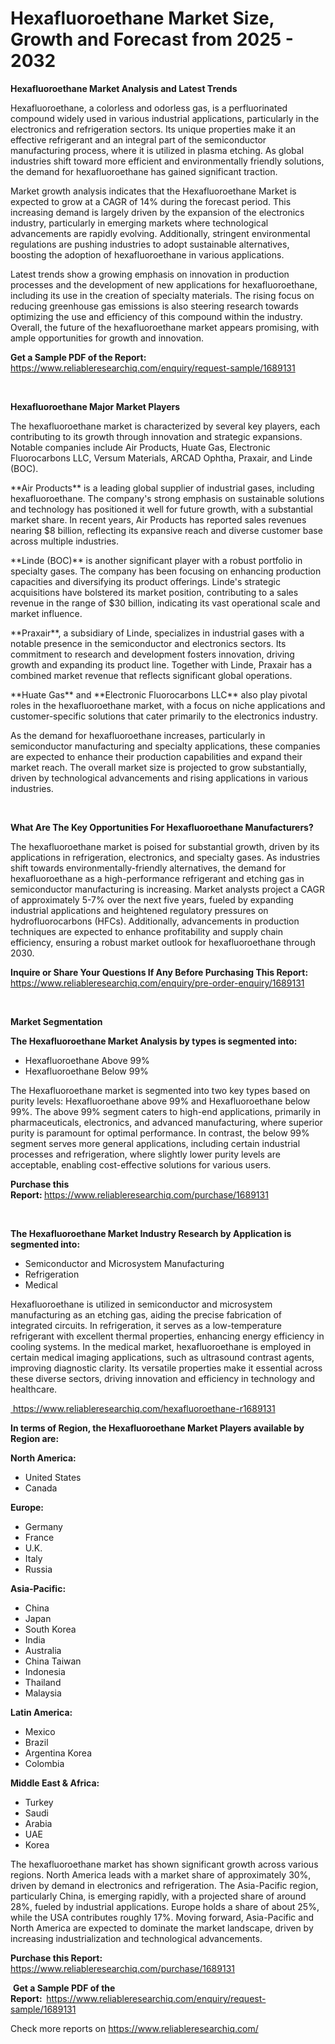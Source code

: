 <p><h1>Hexafluoroethane Market Size, Growth and Forecast from 2025 - 2032</h1></p><p><strong>Hexafluoroethane Market Analysis and Latest Trends</strong></p>
<p><p>Hexafluoroethane, a colorless and odorless gas, is a perfluorinated compound widely used in various industrial applications, particularly in the electronics and refrigeration sectors. Its unique properties make it an effective refrigerant and an integral part of the semiconductor manufacturing process, where it is utilized in plasma etching. As global industries shift toward more efficient and environmentally friendly solutions, the demand for hexafluoroethane has gained significant traction.</p><p>Market growth analysis indicates that the Hexafluoroethane Market is expected to grow at a CAGR of 14% during the forecast period. This increasing demand is largely driven by the expansion of the electronics industry, particularly in emerging markets where technological advancements are rapidly evolving. Additionally, stringent environmental regulations are pushing industries to adopt sustainable alternatives, boosting the adoption of hexafluoroethane in various applications.</p><p>Latest trends show a growing emphasis on innovation in production processes and the development of new applications for hexafluoroethane, including its use in the creation of specialty materials. The rising focus on reducing greenhouse gas emissions is also steering research towards optimizing the use and efficiency of this compound within the industry. Overall, the future of the hexafluoroethane market appears promising, with ample opportunities for growth and innovation.</p></p>
<p><strong>Get a Sample PDF of the Report:&nbsp;</strong> <a href="https://www.reliableresearchiq.com/enquiry/request-sample/1689131?utm_campaign=2754&utm_medium=2&utm_source=Github&utm_content=ia&utm_term=01042025&utm_id=hexafluoroethane">https://www.reliableresearchiq.com/enquiry/request-sample/1689131</a></p>
<p>&nbsp;</p>
<p><strong>Hexafluoroethane Major Market Players</strong></p>
<p><p>The hexafluoroethane market is characterized by several key players, each contributing to its growth through innovation and strategic expansions. Notable companies include Air Products, Huate Gas, Electronic Fluorocarbons LLC, Versum Materials, ARCAD Ophtha, Praxair, and Linde (BOC).</p><p>**Air Products** is a leading global supplier of industrial gases, including hexafluoroethane. The company's strong emphasis on sustainable solutions and technology has positioned it well for future growth, with a substantial market share. In recent years, Air Products has reported sales revenues nearing $8 billion, reflecting its expansive reach and diverse customer base across multiple industries.</p><p>**Linde (BOC)** is another significant player with a robust portfolio in specialty gases. The company has been focusing on enhancing production capacities and diversifying its product offerings. Linde's strategic acquisitions have bolstered its market position, contributing to a sales revenue in the range of $30 billion, indicating its vast operational scale and market influence.</p><p>**Praxair**, a subsidiary of Linde, specializes in industrial gases with a notable presence in the semiconductor and electronics sectors. Its commitment to research and development fosters innovation, driving growth and expanding its product line. Together with Linde, Praxair has a combined market revenue that reflects significant global operations.</p><p>**Huate Gas** and **Electronic Fluorocarbons LLC** also play pivotal roles in the hexafluoroethane market, with a focus on niche applications and customer-specific solutions that cater primarily to the electronics industry.</p><p>As the demand for hexafluoroethane increases, particularly in semiconductor manufacturing and specialty applications, these companies are expected to enhance their production capabilities and expand their market reach. The overall market size is projected to grow substantially, driven by technological advancements and rising applications in various industries.</p></p>
<p>&nbsp;</p>
<p><strong>What Are The Key Opportunities For Hexafluoroethane Manufacturers?</strong></p>
<p><p>The hexafluoroethane market is poised for substantial growth, driven by its applications in refrigeration, electronics, and specialty gases. As industries shift towards environmentally-friendly alternatives, the demand for hexafluoroethane as a high-performance refrigerant and etching gas in semiconductor manufacturing is increasing. Market analysts project a CAGR of approximately 5-7% over the next five years, fueled by expanding industrial applications and heightened regulatory pressures on hydrofluorocarbons (HFCs). Additionally, advancements in production techniques are expected to enhance profitability and supply chain efficiency, ensuring a robust market outlook for hexafluoroethane through 2030.</p></p>
<p><strong>Inquire or Share Your Questions If Any Before Purchasing This Report:</strong> <a href="https://www.reliableresearchiq.com/enquiry/pre-order-enquiry/1689131?utm_campaign=2754&utm_medium=2&utm_source=Github&utm_content=ia&utm_term=01042025&utm_id=hexafluoroethane">https://www.reliableresearchiq.com/enquiry/pre-order-enquiry/1689131</a></p>
<p>&nbsp;</p>
<p><strong>Market Segmentation</strong></p>
<p><strong>The Hexafluoroethane Market Analysis by types is segmented into:</strong></p>
<p><ul><li>Hexafluoroethane Above 99%</li><li>Hexafluoroethane Below 99%</li></ul></p>
<p><p>The Hexafluoroethane market is segmented into two key types based on purity levels: Hexafluoroethane above 99% and Hexafluoroethane below 99%. The above 99% segment caters to high-end applications, primarily in pharmaceuticals, electronics, and advanced manufacturing, where superior purity is paramount for optimal performance. In contrast, the below 99% segment serves more general applications, including certain industrial processes and refrigeration, where slightly lower purity levels are acceptable, enabling cost-effective solutions for various users.</p></p>
<p><strong>Purchase this Report:&nbsp;</strong><a href="https://www.reliableresearchiq.com/purchase/1689131?utm_campaign=2754&utm_medium=2&utm_source=Github&utm_content=ia&utm_term=01042025&utm_id=hexafluoroethane">https://www.reliableresearchiq.com/purchase/1689131</a></p>
<p>&nbsp;</p>
<p><strong>The Hexafluoroethane Market Industry Research by Application is segmented into:</strong></p>
<p><ul><li>Semiconductor and Microsystem Manufacturing</li><li>Refrigeration</li><li>Medical</li></ul></p>
<p><p>Hexafluoroethane is utilized in semiconductor and microsystem manufacturing as an etching gas, aiding the precise fabrication of integrated circuits. In refrigeration, it serves as a low-temperature refrigerant with excellent thermal properties, enhancing energy efficiency in cooling systems. In the medical market, hexafluoroethane is employed in certain medical imaging applications, such as ultrasound contrast agents, improving diagnostic clarity. Its versatile properties make it essential across these diverse sectors, driving innovation and efficiency in technology and healthcare.</p></p>
<p><a href="https://www.reliableresearchiq.com/hexafluoroethane-r1689131?utm_campaign=2754&utm_medium=2&utm_source=Github&utm_content=ia&utm_term=01042025&utm_id=hexafluoroethane">&nbsp;https://www.reliableresearchiq.com/hexafluoroethane-r1689131</a></p>
<p><strong>In terms of Region, the Hexafluoroethane Market Players available by Region are:</strong></p>
<p>
    <p> <strong> North America: </strong>
        <ul>
            <li>United States</li>
            <li>Canada</li>
        </ul>
        </p> 
    <p> <strong> Europe: </strong>
        <ul>
            <li>Germany</li>
            <li>France</li>
            <li>U.K.</li>
            <li>Italy</li>
            <li>Russia</li>
        </ul>
        </p> 
    <p> <strong> Asia-Pacific: </strong>
        <ul>
            <li>China</li>
            <li>Japan</li>
            <li>South Korea</li>
            <li>India</li>
            <li>Australia</li>
            <li>China Taiwan</li>
            <li>Indonesia</li>
            <li>Thailand</li>
            <li>Malaysia</li>
        </ul>
        </p> 
    <p> <strong> Latin America: </strong>
        <ul>
            <li>Mexico</li>
            <li>Brazil</li>
            <li>Argentina Korea</li>
            <li>Colombia</li>
        </ul>
        </p> 
    <p> <strong> Middle East & Africa: </strong>
        <ul>
            <li>Turkey</li>
            <li>Saudi</li>
            <li>Arabia</li>
            <li>UAE</li>
            <li>Korea</li>
        </ul>
    </p>
    </p>
<p><p>The hexafluoroethane market has shown significant growth across various regions. North America leads with a market share of approximately 30%, driven by demand in electronics and refrigeration. The Asia-Pacific region, particularly China, is emerging rapidly, with a projected share of around 28%, fueled by industrial applications. Europe holds a share of about 25%, while the USA contributes roughly 17%. Moving forward, Asia-Pacific and North America are expected to dominate the market landscape, driven by increasing industrialization and technological advancements.</p></p>
<p><strong>Purchase this Report: </strong><a href="https://www.reliableresearchiq.com/purchase/1689131?utm_campaign=2754&utm_medium=2&utm_source=Github&utm_content=ia&utm_term=01042025&utm_id=hexafluoroethane">https://www.reliableresearchiq.com/purchase/1689131</a></p>
<p>&nbsp;<strong>Get a Sample PDF of the Report:&nbsp;&nbsp;</strong><a href="https://www.reliableresearchiq.com/enquiry/request-sample/1689131?utm_campaign=2754&utm_medium=2&utm_source=Github&utm_content=ia&utm_term=01042025&utm_id=hexafluoroethane">https://www.reliableresearchiq.com/enquiry/request-sample/1689131</a></p>
<p><strong></strong></p>
<p>Check more reports on <a href="https://www.reliableresearchiq.com/?utm_campaign=2754&utm_medium=2&utm_source=Github&utm_content=ia&utm_term=01042025&utm_id=hexafluoroethane">https://www.reliableresearchiq.com/</a></p>